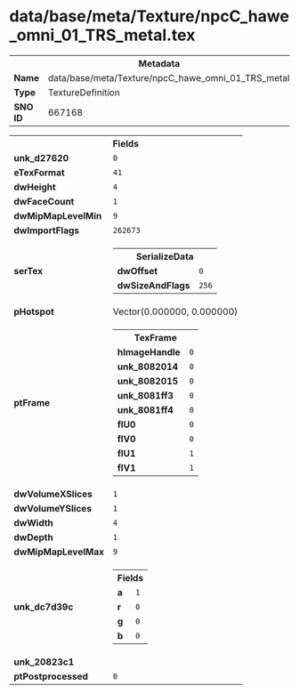 <h1>data/base/meta/Texture/npcC_hawe_omni_01_TRS_metal.tex</h1><table><tr><th colspan="100%">Metadata</th></tr><tr><td><b>Name</b></td><td>data/base/meta/Texture/npcC_hawe_omni_01_TRS_metal.tex</td></tr><tr><td><b>Type</b></td><td>TextureDefinition</td></tr><tr><td><b>SNO ID</b></td><td>667168</td></tr></table>

<table><tr><th colspan="100%">Fields</th></tr><tr><td><b>unk_d27620</b></td><td><code>0</code></td></tr><tr><td><b>eTexFormat</b></td><td><code>41</code></td></tr><tr><td><b>dwHeight</b></td><td><code>4</code></td></tr><tr><td><b>dwFaceCount</b></td><td><code>1</code></td></tr><tr><td><b>dwMipMapLevelMin</b></td><td><code>9</code></td></tr><tr><td><b>dwImportFlags</b></td><td><code>262673</code></td></tr><tr><td><b>serTex</b></td><td><table><tr><th colspan="100%">SerializeData</th></tr><tr><td><b>dwOffset</b></td><td><code>0</code></td></tr><tr><td><b>dwSizeAndFlags</b></td><td><code>256</code></td></tr></table>


</td></tr><tr><td><b>pHotspot</b></td><td>Vector(0.000000, 0.000000)</td></tr><tr><td><b>ptFrame</b></td><td><table><tr><th colspan="100%">TexFrame</th></tr><tr><td><b>hImageHandle</b></td><td><code>0</code></td></tr><tr><td><b>unk_8082014</b></td><td><code>0</code></td></tr><tr><td><b>unk_8082015</b></td><td><code>0</code></td></tr><tr><td><b>unk_8081ff3</b></td><td><code>0</code></td></tr><tr><td><b>unk_8081ff4</b></td><td><code>0</code></td></tr><tr><td><b>flU0</b></td><td><code>0</code></td></tr><tr><td><b>flV0</b></td><td><code>0</code></td></tr><tr><td><b>flU1</b></td><td><code>1</code></td></tr><tr><td><b>flV1</b></td><td><code>1</code></td></tr></table>


</td></tr><tr><td><b>dwVolumeXSlices</b></td><td><code>1</code></td></tr><tr><td><b>dwVolumeYSlices</b></td><td><code>1</code></td></tr><tr><td><b>dwWidth</b></td><td><code>4</code></td></tr><tr><td><b>dwDepth</b></td><td><code>1</code></td></tr><tr><td><b>dwMipMapLevelMax</b></td><td><code>9</code></td></tr><tr><td><b>unk_dc7d39c</b></td><td><table><tr><th colspan="100%">Fields</th></tr><tr><td><b>a</b></td><td><code>1</code></td></tr><tr><td><b>r</b></td><td><code>0</code></td></tr><tr><td><b>g</b></td><td><code>0</code></td></tr><tr><td><b>b</b></td><td><code>0</code></td></tr></table>

</td></tr><tr><td><b>unk_20823c1</b></td><td></td></tr><tr><td><b>ptPostprocessed</b></td><td><code>0</code></td></tr></table>

